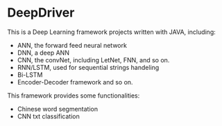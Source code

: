 # DeepDriver
This is a Deep Learning framework projects written with JAVA, including:
- ANN, the forward feed neural network
- DNN, a deep ANN
- CNN, the convNet, including LetNet, FNN, and so on.
- RNN/LSTM, used for sequential strings handeling
- Bi-LSTM
- Encoder-Decoder framework and so on.

This framework provides some functionalities:
- Chinese word segmentation
- CNN txt classification

